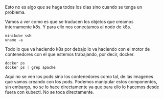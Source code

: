 Esto no es algo que se haga todos los dias sino cuando se tenga un problema.

Vamos a ver como es que se traducen los objetos que creamos internamente k8s. Y para ello nos conectamos al nodo de k8s.

```
minikube ssh
uname -a

```

Todo lo que va haciendo k8s por debajo lo va haciendo con el motor de contenedores con el que estemos trabajando, por decir, docker.

```
docker ps
docker ps | grep apache
```

Aqui no se ven los pods sino los contenedores como tal, de las imagenes que vamos creando con los pods.
Podemos manipular estos componentes, sin embargo, no se lo hace directamente ya que para ello lo hacemos desde fuera con kubectl. No se toca directamente.